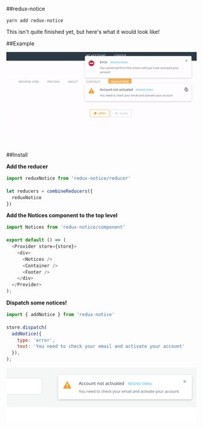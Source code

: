 ##redux-notice

```
yarn add redux-notice
```

This isn't quite finished yet, but here's what it would look like!


##Example

![Notice](/example/img/demo.gif?raw=true "Notice")


##Install

**Add the reducer**

```js
import reduxNotice from 'redux-notice/reducer'

let reducers = combineReducers({
  reduxNotice
})
```

**Add the Notices component to the top level**

```js
import Notices from 'redux-notice/component'

export default () => (
  <Provider store={store}>
    <div>
      <Notices />
      <Container />
      <Footer />
    </div>
  </Provider>
);

```

**Dispatch some notices!**

```js
import { addNotice } from 'redux-notice'

store.dispatch(
  addNotice({
    type: 'error',
    text: 'You need to check your email and activate your account'
  }),
);
```

![Notice](/example/img/notice.png?raw=true "Notice")

